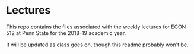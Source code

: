 # Lectures

This repo contains the files associated with the weekly lectures for ECON 512 at Penn State for the 2018-19 academic year. 

It will be updated as class goes on, though this readme probably won't be. 

